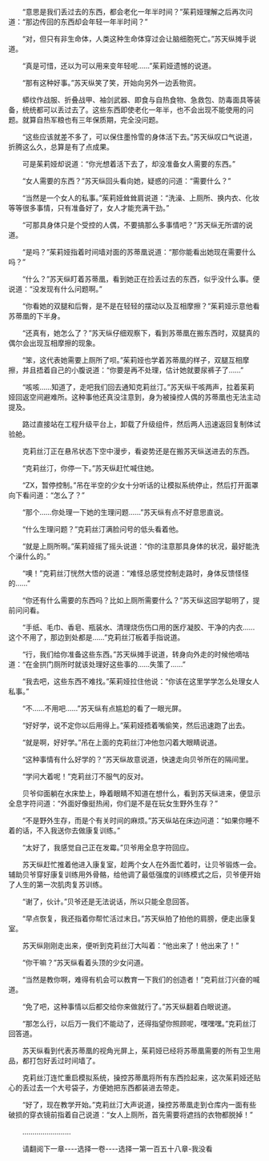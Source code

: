 <div class="read-content j_readContent" id="">
                <p>　　“意思是我们丢过去的东西，都会老化一年半时间？”茱莉娅理解之后再次问道：“那边传回的东西却会年轻一年半时间？”<p>　　“对，但只有非生命体，人类这种生命体穿过会让脑细胞死亡。”苏天纵摊手说道。<p>　　“真是可惜，还以为可以用来变年轻呢……”茱莉娅遗憾的说道。<p>　　“那有这种好事。”苏天纵笑了笑，开始向另外一边丢物资。<p>　　蟒纹作战服、折叠战甲、袖剑武器、即食与自热食物、急救包、防毒面具等装备，统统都可以丢过去了。这些东西即使老化一年半，也不会出现不能使用的问题。就算自热军粮也有三年保质期，完全没问题。<p>　　“这些应该就差不多了，可以保住墨怜雪的身体活下去。”苏天纵叹口气说道，折腾这么久，总算是有了点成果。<p>　　可是茱莉娅却说道：“你光想着活下去了，却没准备女人需要的东西。”<p>　　“女人需要的东西？”苏天纵回头看向她，疑惑的问道：“需要什么？”<p>　　“当然是一个女人的私事。”茱莉娅耸耸肩说道：“洗澡、上厕所、换内衣、化妆等等很多事情，只有准备好了，女人才能充满干劲。”<p>　　“可那具身体只是个受控的人偶，不要搞那么多事情吧？”苏天纵无所谓的说道。<p>　　“是吗？”茱莉娅指着时间墙对面的苏蒂凰说道：“那你能看出她现在需要什么吗？”<p>　　“什么？”苏天纵盯着苏蒂凰，看到她正在捡丢过去的东西，似乎没什么事。便说道：“没发现有什么问题啊。”<p>　　“你看她的双腿和后臀，是不是在轻轻的摆动以及互相摩擦？”茱莉娅示意他看苏蒂凰的下半身。<p>　　“还真有，她怎么了？”苏天纵仔细观察下，看到苏蒂凰在搬东西时，双腿真的偶尔会出现互相摩擦的现象。<p>　　“笨，这代表她需要上厕所了呗。”茱莉娅也学着苏蒂凰的样子，双腿互相摩擦，并且捂着自己的小腹说道：“你要是再不处理，估计她就要尿裤子了……”<p>　　“咳咳……知道了，走吧我们回去通知克莉丝汀。”苏天纵干咳两声，拉着茱莉娅回返空间避难所。这种事他还真没注意到，身为被操控人偶的苏蒂凰也无法主动提及。<p>　　路过直接站在工程升级平台上，卸载了升级组件，然后两人迅速返回复制体试验舱。<p>　　克莉丝汀正在悬吊状态下空中漫步，看姿势还是在搬苏天纵送进去的东西。<p>　　“克莉丝汀，你停一下。”苏天纵赶忙喊住她。<p>　　“ZX，暂停控制。”吊在半空的少女十分听话的让模拟系统停止，然后打开面罩向下看问道：“怎么了？”<p>　　“那个……你处理一下她的生理问题……”苏天纵有点不好意思直说。<p>　　“什么生理问题？”克莉丝汀满脸问号的低头看着他。<p>　　“就是上厕所啊。”茱莉娅摇了摇头说道：“你的注意那具身体的状况，最好能洗个澡什么的。”<p>　　“噢！”克莉丝汀恍然大悟的说道：“难怪总感觉控制走路时，身体反馈怪怪的……”<p>　　“你还有什么需要的东西吗？比如上厕所需要什么？”苏天纵这回学聪明了，提前问问看。<p>　　“手纸、毛巾、香皂、瓶装水、清理烧伤伤口用的医疗凝胶、干净的内衣……这个不用了，那边到处都是……”克莉丝汀板着手指说道。<p>　　“行，我们给你准备这些东西。”苏天纵摊手说道，转身向外走的时候他嘀咕道：“在金拱门厕所时就该处理好这些事的……失策了……”<p>　　“我去吧，这些东西不难找。”茱莉娅拉住他说：“你该在这里学学怎么处理女人私事。”<p>　　“不……不用吧……”苏天纵有点尴尬的看了一眼光屏。<p>　　“好好学，说不定你以后用得上。”茱莉娅捂着嘴偷笑，然后迅速跑了出去。<p>　　“就是啊，好好学。”吊在上面的克莉丝汀冲他忽闪着大眼睛说道。<p>　　“这种事情有什么好学的？”苏天纵故意说道，快速走向贝爷所在的隔间里。<p>　　“学问大着呢！”克莉丝汀不服气的反对。<p>　　贝爷仰面躺在水床垫上，睁着眼睛不知道在想什么，看到苏天纵进来，便显示全息字符问道：“外面好像挺热闹，你们是不是在玩女生野外生存？”<p>　　“不是野外生存，而是个有关时间的麻烦。”苏天纵站在床边问道：“如果你睡不着的话，不入我送你去做康复训练。”<p>　　“太好了，我感觉自己正在发霉。”贝爷用全息字符回应。<p>　　苏天纵赶忙推着他进入康复室，趁两个女人在外面忙着时，让贝爷锻炼一会。辅助贝爷穿好康复训练用外骨骼，给他调了最低强度的训练模式之后，贝爷便开始了人生的第一次肌肉复苏训练。<p>　　“谢了，伙计。”贝爷还是无法说话，所以只能全息回答。<p>　　“早点恢复，我还指着你帮忙活过末日。”苏天纵拍了拍他的肩膀，便走出康复室。<p>　　苏天纵刚刚走出来，便听到克莉丝汀大叫着：“他出来了！他出来了！”<p>　　“你干嘛？”苏天纵看着头顶的少女问道。<p>　　“当然是教你啊，难得有机会可以教育一下我们的创造者！”克莉丝汀兴奋的喊道。<p>　　“免了吧，这种事情以后都交给你来做就行了。”苏天纵翻着白眼说道。<p>　　“那怎么行，以后万一我们不能动了，还得指望你照顾呢，嘿嘿嘿。”克莉丝汀回答道。<p>　　苏天纵看到代表苏蒂凰的视角光屏上，茱莉娅已经将苏蒂凰需要的所有卫生用品，都打包好丢过时间墙了。<p>　　克莉丝汀连忙重启模拟系统，操控苏蒂凰将所有东西捡起来，这次茱莉娅还贴心的丢过去一个大号袋子，方便她把东西都装进去带走。<p>　　“好了，现在教学开始。”克莉丝汀大声说道，操控苏蒂凰走到仓库内一面有些破损的穿衣镜前指着自己说道：“女人上厕所，首先需要将遮挡的衣物都脱掉！”<p>　　……………………<p>　　请翻阅下一章----选择一卷----选择一第一百五十八章-我没看<p>　　<p> 
            </div>